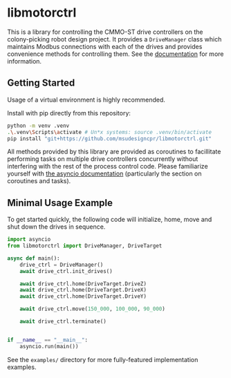 # libmotorctrl

This is a library for controlling the CMMO-ST drive controllers on the
colony-picking robot design project. It provides a `DriveManager` class which
maintains Modbus connections with each of the drives and provides convenience
methods for controlling them. See the [documentation][apidocs] for more
information.

[apidocs]: https://msudesigncpr.github.io/libmotorctrl/libmotorctrl/drive_manager.html

## Getting Started

Usage of a virtual environment is highly recommended.

Install with pip directly from this repository:

```sh
python -m venv .venv
.\.venv\Scripts\activate # Un*x systems: source .venv/bin/activate
pip install "git+https://github.com/msudesigncpr/libmotorctrl.git"
```

All methods provided by this library are provided as coroutines to
facillitate performing tasks on multiple drive controllers
concurrently without interfering with the rest of the process control
code. Please familiarize yourself with [the asyncio
documentation][asyncdocs] (particularly the section on coroutines and
tasks).

[asyncdocs]: https://docs.python.org/3/library/asyncio.html

## Minimal Usage Example

To get started quickly, the following code will initialize, home, move
and shut down the drives in sequence.

```python
import asyncio
from libmotorctrl import DriveManager, DriveTarget

async def main():
    drive_ctrl = DriveManager()
    await drive_ctrl.init_drives()

    await drive_ctrl.home(DriveTarget.DriveZ)
    await drive_ctrl.home(DriveTarget.DriveX)
    await drive_ctrl.home(DriveTarget.DriveY)

    await drive_ctrl.move(150_000, 100_000, 90_000)

    await drive_ctrl.terminate()


if __name__ == "__main__":
    asyncio.run(main())
```

See the `examples/` directory for more fully-featured implementation
examples.
